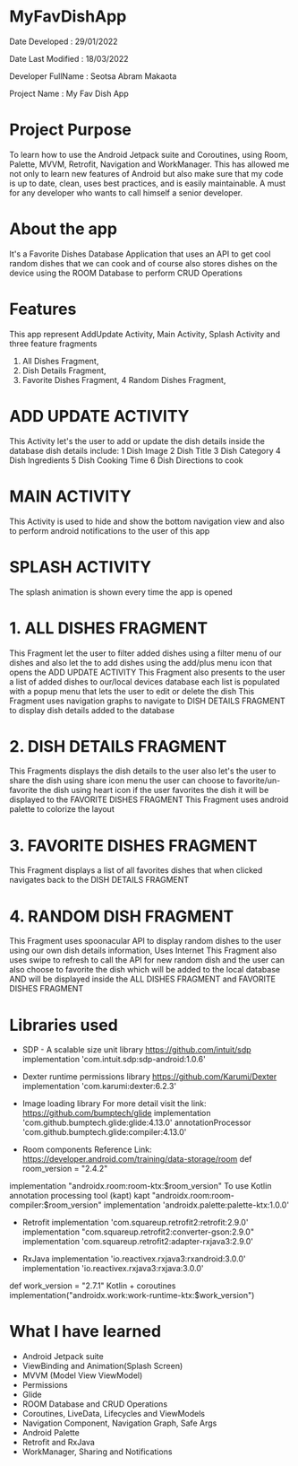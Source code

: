 # MyFavDishApp
Date Developed           : 29/01/2022

Date Last Modified       : 18/03/2022

Developer FullName       : Seotsa Abram Makaota

Project Name             : My Fav Dish App

# Project Purpose          
To learn how to use the Android Jetpack suite and Coroutines, using Room, Palette, MVVM, Retrofit, Navigation and WorkManager.
This has allowed me not only to learn new features of Android but also make sure that my code is up to date,
clean, uses best practices, and is easily maintainable.
A must for any developer who wants to call himself a senior developer.
 
 
 # About the app            
 It's a Favorite Dishes Database Application that uses an API to get cool random dishes that we can cook
 and of course also stores dishes on the device using the ROOM Database to perform CRUD Operations
 
 # Features           
 This app represent AddUpdate Activity, Main Activity, Splash Activity and three feature fragments 
 1. All Dishes Fragment,
 2. Dish Details Fragment,
 3. Favorite Dishes Fragment,
 4  Random Dishes Fragment,

 # ADD UPDATE ACTIVITY
 This Activity let's the user to add or update the dish details inside the database dish details include: 
 1 Dish Image
 2 Dish Title
 3 Dish Category
 4 Dish Ingredients
 5 Dish Cooking Time
 6 Dish Directions to cook
 # MAIN ACTIVITY
 This Activity is used to hide and show the bottom navigation view and also to perform android notifications to the user of this app

 # SPLASH ACTIVITY
 The splash animation is shown every time the app is opened

 # 1. ALL DISHES FRAGMENT
 This Fragment let the user to filter added dishes using a filter menu of our dishes
 and also let the to add dishes using the add/plus menu icon that opens the ADD UPDATE ACTIVITY
 This Fragment also presents to the user a list of added dishes to our/local devices database
 each list is populated with a popup menu that lets the user to edit or delete the dish
 This Fragment uses navigation graphs to navigate to DISH DETAILS FRAGMENT to display dish details
 added to the database

 # 2. DISH DETAILS FRAGMENT
 This Fragments displays the dish details to the user also let's the user to share the dish using share icon menu
 the user can choose to favorite/un-favorite the dish using heart icon
 if the user favorites the dish it will be displayed to the FAVORITE DISHES FRAGMENT
 This Fragment uses android palette to colorize the layout

 # 3. FAVORITE DISHES FRAGMENT
 This Fragment displays a list of all favorites dishes that when clicked navigates back to the DISH DETAILS FRAGMENT

 # 4. RANDOM DISH FRAGMENT
 This Fragment uses spoonacular API to display random dishes to the user using our own dish details information, Uses Internet
 This Fragment also uses swipe to refresh to call the API for new random dish
 and the user can also choose to favorite the dish which will be added to the local database
 AND will be displayed inside the ALL DISHES FRAGMENT and FAVORITE DISHES FRAGMENT



 # Libraries used         
 * SDP - A scalable size unit library
 https://github.com/intuit/sdp
 implementation 'com.intuit.sdp:sdp-android:1.0.6'

 * Dexter runtime permissions library
 https://github.com/Karumi/Dexter
 implementation 'com.karumi:dexter:6.2.3'

 * Image loading library
 For more detail visit the link: https://github.com/bumptech/glide
 implementation 'com.github.bumptech.glide:glide:4.13.0'
 annotationProcessor 'com.github.bumptech.glide:compiler:4.13.0'


 * Room components
 Reference Link: https://developer.android.com/training/data-storage/room
 def room_version = "2.4.2"

 implementation "androidx.room:room-ktx:$room_version"
 To use Kotlin annotation processing tool (kapt)
 kapt "androidx.room:room-compiler:$room_version"
 implementation 'androidx.palette:palette-ktx:1.0.0'

 * Retrofit
 implementation 'com.squareup.retrofit2:retrofit:2.9.0'
 implementation "com.squareup.retrofit2:converter-gson:2.9.0"
 implementation 'com.squareup.retrofit2:adapter-rxjava3:2.9.0'

 * RxJava
 implementation 'io.reactivex.rxjava3:rxandroid:3.0.0'
 implementation 'io.reactivex.rxjava3:rxjava:3.0.0'

 def work_version = "2.7.1"
 Kotlin + coroutines
 implementation("androidx.work:work-runtime-ktx:$work_version")


 # What I have learned
 * Android Jetpack suite
 * ViewBinding and Animation(Splash Screen)
 * MVVM (Model View ViewModel)
 * Permissions
 * Glide
 * ROOM Database and CRUD Operations
 * Coroutines, LiveData, Lifecycles and ViewModels
 * Navigation Component, Navigation Graph, Safe Args
 * Android Palette
 * Retrofit and RxJava
 * WorkManager, Sharing and Notifications

